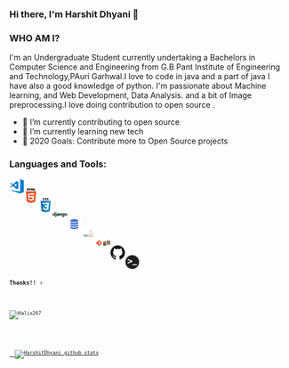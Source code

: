 ### Hi there, I'm Harshit Dhyani 👋

### WHO AM I?
I'm an Undergraduate Student currently undertaking a Bachelors in Computer Science and Engineering from G.B Pant Institute of Engineering and Technology,PAuri Garhwal.I love to code in java and a part of java I have also a good knowledge of python. I'm passionate about Machine learning, and Web Development, Data Analysis. and a bit of Image preprocessing.I love doing contribution to open source .

- 🔭 I’m currently contributing to open source
- 🌱 I’m currently learning new tech
- 🥅 2020 Goals: Contribute more to Open Source projects

### Languages and Tools:

<code><img align="left" alt="Visual Studio Code" width="26px" src="https://raw.githubusercontent.com/github/explore/80688e429a7d4ef2fca1e82350fe8e3517d3494d/topics/visual-studio-code/visual-studio-code.png" /><code>
<code><img align="left" alt="HTML5" width="26px" src="https://raw.githubusercontent.com/github/explore/80688e429a7d4ef2fca1e82350fe8e3517d3494d/topics/html/html.png" /><code>
<code><img align="left" alt="CSS3" width="26px" src="https://raw.githubusercontent.com/github/explore/80688e429a7d4ef2fca1e82350fe8e3517d3494d/topics/css/css.png" /><code>
<code><img align="left" alt="CSS3" width="26px" src="https://raw.githubusercontent.com/github/explore/80688e429a7d4ef2fca1e82350fe8e3517d3494d/topics/django/django.png" /><code>
<code><img align="left" alt="SQL" width="26px" src="https://raw.githubusercontent.com/github/explore/80688e429a7d4ef2fca1e82350fe8e3517d3494d/topics/sql/sql.png" /><code>
<code><img align="left" alt="MySQL" width="26px" src="https://raw.githubusercontent.com/github/explore/80688e429a7d4ef2fca1e82350fe8e3517d3494d/topics/mysql/mysql.png" /><code>
<code><img align="left" alt="Git" width="26px" src="https://raw.githubusercontent.com/github/explore/80688e429a7d4ef2fca1e82350fe8e3517d3494d/topics/git/git.png" /><code>
<code><img align="left" alt="GitHub" width="26px" src="https://raw.githubusercontent.com/github/explore/78df643247d429f6cc873026c0622819ad797942/topics/github/github.png" /><code>
<code><img align="left" alt="Terminal" width="26px" src="https://raw.githubusercontent.com/github/explore/80688e429a7d4ef2fca1e82350fe8e3517d3494d/topics/terminal/terminal.png" /><code>
  
### Thanks!! ✌️

<a>
<img align="left" src="https://github-readme-stats.vercel.app/api/top-langs/?username=Halix267&layout=compact" alt="Halix267" />
 </a>


<a href="https://github.com/Halix267/github-readme-stats">
  <img align="center" src="https://github-readme-stats.vercel.app/api?username=Halix267&show_icons=true&theme=radical&count_private=true" alt="HarshitDhyani github stats" />
</a>
<br />
<br />

